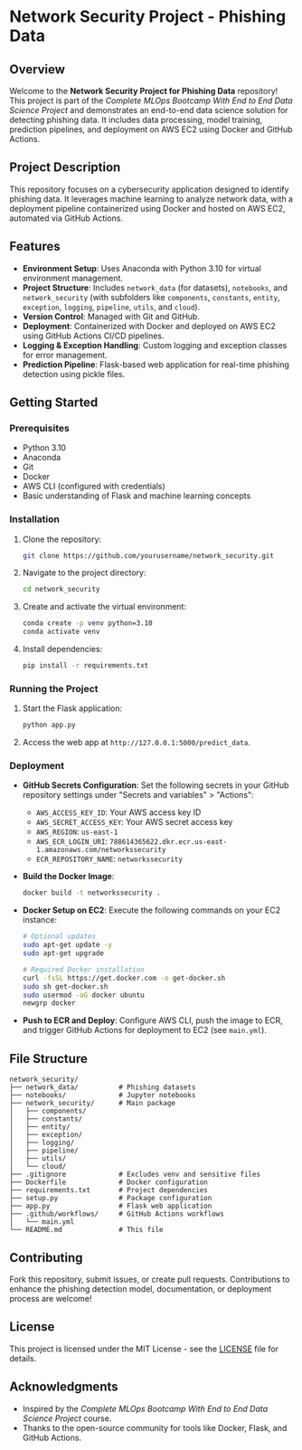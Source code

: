 # Network Security Project - Phishing Data

## Overview
Welcome to the **Network Security Project for Phishing Data** repository! This project is part of the *Complete MLOps Bootcamp With End to End Data Science Project* and demonstrates an end-to-end data science solution for detecting phishing data. It includes data processing, model training, prediction pipelines, and deployment on AWS EC2 using Docker and GitHub Actions.

## Project Description
This repository focuses on a cybersecurity application designed to identify phishing data. It leverages machine learning to analyze network data, with a deployment pipeline containerized using Docker and hosted on AWS EC2, automated via GitHub Actions.

## Features
- **Environment Setup**: Uses Anaconda with Python 3.10 for virtual environment management.
- **Project Structure**: Includes `network_data` (for datasets), `notebooks`, and `network_security` (with subfolders like `components`, `constants`, `entity`, `exception`, `logging`, `pipeline`, `utils`, and `cloud`).
- **Version Control**: Managed with Git and GitHub.
- **Deployment**: Containerized with Docker and deployed on AWS EC2 using GitHub Actions CI/CD pipelines.
- **Logging & Exception Handling**: Custom logging and exception classes for error management.
- **Prediction Pipeline**: Flask-based web application for real-time phishing detection using pickle files.

## Getting Started

### Prerequisites
- Python 3.10
- Anaconda
- Git
- Docker
- AWS CLI (configured with credentials)
- Basic understanding of Flask and machine learning concepts

### Installation
1. Clone the repository:
   ```bash
   git clone https://github.com/yourusername/network_security.git
   ```
2. Navigate to the project directory:
   ```bash
   cd network_security
   ```
3. Create and activate the virtual environment:
   ```bash
   conda create -p venv python=3.10
   conda activate venv
   ```
4. Install dependencies:
   ```bash
   pip install -r requirements.txt
   ```

### Running the Project
1. Start the Flask application:
   ```bash
   python app.py
   ```
2. Access the web app at `http://127.0.0.1:5000/predict_data`.

### Deployment
- **GitHub Secrets Configuration**:
  Set the following secrets in your GitHub repository settings under "Secrets and variables" > "Actions":
  - `AWS_ACCESS_KEY_ID`: Your AWS access key ID
  - `AWS_SECRET_ACCESS_KEY`: Your AWS secret access key
  - `AWS_REGION`: `us-east-1`
  - `AWS_ECR_LOGIN_URI`: `788614365622.dkr.ecr.us-east-1.amazonaws.com/networkssecurity`
  - `ECR_REPOSITORY_NAME`: `networkssecurity`

- **Build the Docker Image**:
  ```bash
  docker build -t networkssecurity .
  ```

- **Docker Setup on EC2**:
  Execute the following commands on your EC2 instance:
  ```bash
  # Optional updates
  sudo apt-get update -y
  sudo apt-get upgrade

  # Required Docker installation
  curl -fsSL https://get.docker.com -o get-docker.sh
  sudo sh get-docker.sh
  sudo usermod -aG docker ubuntu
  newgrp docker
  ```

- **Push to ECR and Deploy**:
  Configure AWS CLI, push the image to ECR, and trigger GitHub Actions for deployment to EC2 (see `main.yml`).

## File Structure
```
network_security/
├── network_data/          # Phishing datasets
├── notebooks/             # Jupyter notebooks
├── network_security/      # Main package
│   ├── components/
│   ├── constants/
│   ├── entity/
│   ├── exception/
│   ├── logging/
│   ├── pipeline/
│   ├── utils/
│   └── cloud/
├── .gitignore             # Excludes venv and sensitive files
├── Dockerfile             # Docker configuration
├── requirements.txt       # Project dependencies
├── setup.py               # Package configuration
├── app.py                 # Flask web application
├── .github/workflows/     # GitHub Actions workflows
│   └── main.yml
└── README.md              # This file
```

## Contributing
Fork this repository, submit issues, or create pull requests. Contributions to enhance the phishing detection model, documentation, or deployment process are welcome!

## License
This project is licensed under the MIT License - see the [LICENSE](LICENSE) file for details.

## Acknowledgments
- Inspired by the *Complete MLOps Bootcamp With End to End Data Science Project* course.
- Thanks to the open-source community for tools like Docker, Flask, and GitHub Actions.
